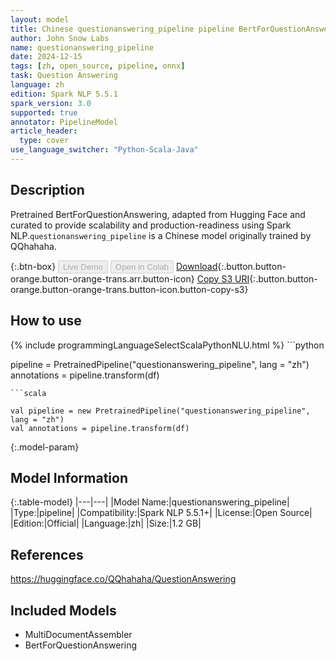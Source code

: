 ```yaml
---
layout: model
title: Chinese questionanswering_pipeline pipeline BertForQuestionAnswering from QQhahaha
author: John Snow Labs
name: questionanswering_pipeline
date: 2024-12-15
tags: [zh, open_source, pipeline, onnx]
task: Question Answering
language: zh
edition: Spark NLP 5.5.1
spark_version: 3.0
supported: true
annotator: PipelineModel
article_header:
  type: cover
use_language_switcher: "Python-Scala-Java"
---
```


## Description

Pretrained BertForQuestionAnswering, adapted from Hugging Face and curated to provide scalability and production-readiness using Spark NLP.`questionanswering_pipeline` is a Chinese model originally trained by QQhahaha.

{:.btn-box}
<button class="button button-orange" disabled>Live Demo</button>
<button class="button button-orange" disabled>Open in Colab</button>
[Download](https://s3.amazonaws.com/auxdata.johnsnowlabs.com/public/models/questionanswering_pipeline_zh_5.5.1_3.0_1734221953065.zip){:.button.button-orange.button-orange-trans.arr.button-icon}
[Copy S3 URI](s3://auxdata.johnsnowlabs.com/public/models/questionanswering_pipeline_zh_5.5.1_3.0_1734221953065.zip){:.button.button-orange.button-orange-trans.button-icon.button-copy-s3}

## How to use



<div class="tabs-box" markdown="1">
{% include programmingLanguageSelectScalaPythonNLU.html %}
```python

pipeline = PretrainedPipeline("questionanswering_pipeline", lang = "zh")
annotations =  pipeline.transform(df)   

```
```scala

val pipeline = new PretrainedPipeline("questionanswering_pipeline", lang = "zh")
val annotations = pipeline.transform(df)

```
</div>

{:.model-param}
## Model Information

{:.table-model}
|---|---|
|Model Name:|questionanswering_pipeline|
|Type:|pipeline|
|Compatibility:|Spark NLP 5.5.1+|
|License:|Open Source|
|Edition:|Official|
|Language:|zh|
|Size:|1.2 GB|

## References

https://huggingface.co/QQhahaha/QuestionAnswering

## Included Models

- MultiDocumentAssembler
- BertForQuestionAnswering